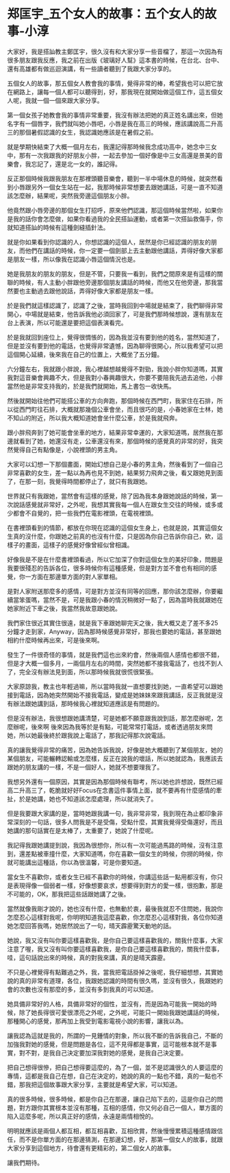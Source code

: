 # 郑匡宇_五个女人的故事：五个女人的故事-小淳

大家好，我是搭訕教主鄭匡宇，很久沒有和大家分享一些音檔了，那這一次因為有很多朋友跟我反應，我之前在出版《玻璃好人幫》這本書的時候，在台北、台中、還有高雄都有做巡迴演講，有一些讀者聽到了我跟大家分享的。

五個女人的故事，那五個女人教會我的事情，覺得非常的棒，希望我也可以把它放在網路上，讓每一個人都可以聽得到，好，那我現在就開始做這個工作，這五個女人呢，我就一個一個來跟大家分享。

第一個女孩子她教會我的事情非常重要，我沒有辦法把她的真正姓名講出來，但她名字有一個唇字，我們就叫她小唇吧，小唇是我在高三的時候，應該講說高二升高三的那個暑假認識的女生，我認識她應該是在暑假之前。

就是學期快結束了大概一個月左右，我還記得那時候我念成功高中，她念中三女中，那有一次我跟我的好朋友小胖，一起去參加一個好像是中三女高還是景美的音樂會，我忘記了，還是北一女的，誰記得。

反正那個時候我跟我朋友在那裡頭聽音樂會，聽到一半中場休息的時候，就突然看到小唇跟另外一個女生站在一起，我那時候非常想要去跟她講話，可是一直不知道該怎麼辦，結果呢，突然我旁邊這個朋友小胖。

他竟然跟小唇旁邊的那個女生打招呼，原來他們認識，那這個時候當然啦，如果你是我的話你會怎麼做，如果你看過我的全民搭訕運動，或者第一次搭訕救傷手，你就知道搭訕的時候有這種劍縫插針法。

就是你如果看到你認識的人，你想認識的這個人，居然是你已經認識的朋友的朋友，而他們在講話的時候，你一定要一個劍部上去主動跟他講話，弄得好像大家都是朋友一樣，所以像我在認識小唇這個情況也是。

她是我朋友的朋友的朋友，但是不管，只要我一看到，我們之間原來是有這樣的關聯的時候，有人主動小胖跟他旁邊那個朋友講話的時候，而他又在他旁邊，那我當然要也主動過去跟他說話，弄得好像大家都是朋友一樣。

於是我們就這樣認識了，認識了之後，當時我回到中場就是結束了，我們聊得非常開心，中場就是結束，他告訴我他必須回家了，可是我們那時候想說，還有朋友在台上表演，所以可能還是要把這個表演看完。

於是我就回到座位上，覺得很惆悵的，因為我並沒有要到他的姓名，當然知道了，但是並沒有要到他的電話，也覺得非常遺憾，因為聊得很開心，所以我希望可以把這個開心延續，後來我在自己的位置上，大概坐了五分鐘。

六分鐘左右，我就跟小胖說，我心裡越想越覺得不對勁，我說小胖你知道嗎，其實我對這音樂會興趣不大，但是我對小春興趣很大，你要不要陪我先過去追他，小胖當然他是非常支持我的，於是我們就開始，馬上書包一收快馬。

然後就開始往他們可能搭公車的方向奔跑，那個時候在西門町，我家住在石排，所以從西門町往石排，大概就那幾個公車會坐，而且很巧的是，小春她家在士林，她不知山的附近，所以我大概知道她會坐什麼公車，於是我就飛奔。

跟小胖飛奔到了她可能會坐車的地方，結果非常幸運的，大家知道嗎，居然我在那邊就看到了她，她還沒有走，公車還沒有來，那個時候的感覺真的非常的好，我突然覺得自己有點像是，小說裡頭的男主角。

大家可以幻想一下那個畫面，開始幻想自己是小春的男主角，然後看到了一個自己非常喜歡的女生，差一點以為再也見不到她，結果努力飛奔之後，看又跟她見到面了，在那一刻，我覺得時間都停止了，就只有我跟她。

世界就只有我跟她，當然會有這樣的感覺，除了因為我本身跟她說話的時候，第一次說話感覺就非常好，之外呢，我想其實我每一個人在跟女生交往的時候，或多或少都會不自覺的，把一些我們在電影裡頭，在電視裡頭。

在書裡頭看到的情節，都放在你現在認識的這個女生身上，也就是說，其實這個女生真的沒什麼，你跟她之前真的也沒有什麼，只是因為你自己告訴你自己，欸，這樣子的畫面，這樣子的感覺好像曾經似曾相識。

好像我是不是在什麼書裡頭看過，所以它加深了你對這個女生的美好印象，問題是我要很殘忍的告訴各位，很多時候你有這種感覺，但是對方並不會也有相同的感覺，你一方面在那邊單方面的對人家單相。

是對人家附送那麼多的感情，可是對方並沒有同等的回應，那你該怎麼辦，你要繼續當笨蛋嗎，當然不是，可是我跟小春的情況稍微好一點了，因為當時我就跟她在她家附近下車之後，我當然我故意跟她說。

我們家住很近其實住很遠，就是我下車跟她聊完天之後，我大概又走了差不多25分鐘才走到家，Anyway，因為那時候感覺非常好，那我也要她的電話，甚至跟她相約什麼時候再出來，可是後來啊。

發生了一件很奇怪的事情，就是我們這也出來約會，然後兩個人感情也都很不錯，但是才大概一個多月，一兩個月左右的時間，突然她都不接我電話了，也找不到人了，完全沒有辦法見到面，所以那時候我就很慌很緊張。

大家原諒我，教主也年輕過嘛，所以當時我就一直想要找到她，一直希望可以跟她接到電話，因為她突然開始不接我電話，變成是她妹妹來跟我講話，反正我就是沒有辦法跟她講到話，那時候我心裡就知道應該是有問題的。

但是沒有辦法，我很想跟她講清楚，可是她都不願意跟我說到話，那怎麼辦呢，怎麼辦呢，後來啊 後來因為我等於是有點，可能常常打電話，或者透過朋友來問她，所以她最後終於跟我說上電話了，那我記得那次說電話。

真的讓我覺得非常的痛苦，因為她告訴我說，好像是她大概聽到了某個朋友，她的某個朋友，可能輾轉認輸或怎麼樣，反正在說我的壞話，所以她就認為，我應該去跟她的朋友講的一樣，不是一個好人，她就不想要理我了。

我想另外還有一個原因，其實是因為那個時候有聯考，所以她也許想說，既然已經高二升高三了，乾脆就好好Focus在念書這件事情上面，就不要再有什麼感情的牽扯，於是她講，她也不知道該怎麼處理，所以就消失了。

但是我要跟大家講的是，當時她跟我講一句，我非常非常，我到現在為止都印象非常深刻的一句話，很多人問我是不是受傷，受點什麼，其實我覺得受傷還好，而且她講的那句話實在是太棒了，太重要了，她說了什麼呢。

我記得我跟她講提到說，我因為很想你，所以有一次可能過馬路的時候，沒有注意到，還差點被車撞什麼，大家知道嗎，你在喜歡一個女生的時候，你撈的時候，你就可能講出這種話，你以為很溫馨，可是你要知道。

當女生不喜歡你，或者女生已經不喜歡你的時候，你講這些話一點用都沒有，你只是表現得像一個弱者一樣，好像想要哀求，想要得到對方的愛一樣，很抱歉，那是不可能的，OK，那我把這些話跟她講了之後。

當然就像我剛才說的，她也沒有什麼，也無動於衷，最後我就忍不住問她，我說你怎麼忍心這樣對我呢，你明明知道我這麼喜歡，你怎麼忍心這樣對我，各位你知道她怎麼回答我嗎，她居然說出了一句，晴天霹靂驚天動地的話。

她說，我又沒有叫你要這樣喜歡我，是你自己要這樣喜歡我的，關我什麼事，大家注意了喔，我又沒有叫你要這樣喜歡我，是你自己要這樣喜歡我的，關我什麼事，哇，這句話說出來的時候，真的對我來講，真的是晴天霹靂。

不只是心裡覺得有點難過之外，我，當我把電話掛掉之後呢，我仔細想想，其實她說的真的非常有道理，各位，我跟她認識的時間有很久嗎，並沒有很久，我跟她約會的次數也沒有那麼的多，並沒有多到我真的可以知道。

她具備非常好的人格，具備非常好的個性，並沒有，而是因為可能我一開始的時候，除了她長得很可愛很漂亮之外呢，之外呢，可能只一開始我跟她講話的時候，那種開心的感覺，那再加上我受到電影電視小說的影響，讓我以為。

讓我認為這就是我的，所謂的一見鍾情的對象，所以我不斷的告訴我自己，不斷的加強我對她的感覺，但是問題是各位，這不見得都是事實，這可能根本就不是事實，對不對，是我自己決定要加深我對她的感覺，是我自己決定要。

把自己想得很慘，把自己想得要這麼的，為了一個，並不是認識很久的人要這麼的專情，這都是我自己在想，自己在決定的，她說的真的一點也不錯，真的一點也不錯，那我把這個故事跟大家分享，主要就是希望大家，可以知道。

真的很多時候，很多時候，都是你自己在那邊，讓自己陷下去的，這是你自己的問題，對方跟你其實根本並沒有那種，互相的感情，你又何必自己一個人，單方面的陷入這麼多呢，所以真正好的感情，永遠是兩情相悅的。

明明就應該是兩個人都互相，都互相喜歡，互相欣賞，然後慢慢累積這種感情跟信任，而不是你單方面的在那邊猜測，在那邊幻想，好，那第一個女人的故事，就跟大家分享到這個地方，待會還有更精彩的，第二個女人的故事。

讓我們期待。